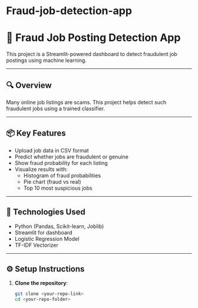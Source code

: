 # Fraud-job-detection-app
# 🚩 Fraud Job Posting Detection App

This project is a Streamlit-powered dashboard to detect fraudulent job postings using machine learning.

---

## 🔍 Overview

Many online job listings are scams. This project helps detect such fraudulent jobs using a trained classifier.

---

## 📦 Key Features

- Upload job data in CSV format
- Predict whether jobs are fraudulent or genuine
- Show fraud probability for each listing
- Visualize results with:
  - Histogram of fraud probabilities
  - Pie chart (fraud vs real)
  - Top 10 most suspicious jobs

---

## 🧠 Technologies Used

- Python (Pandas, Scikit-learn, Joblib)
- Streamlit for dashboard
- Logistic Regression Model
- TF-IDF Vectorizer

---

## ⚙️ Setup Instructions

1. **Clone the repository**:
   ```bash
   git clone <your-repo-link>
   cd <your-repo-folder>
